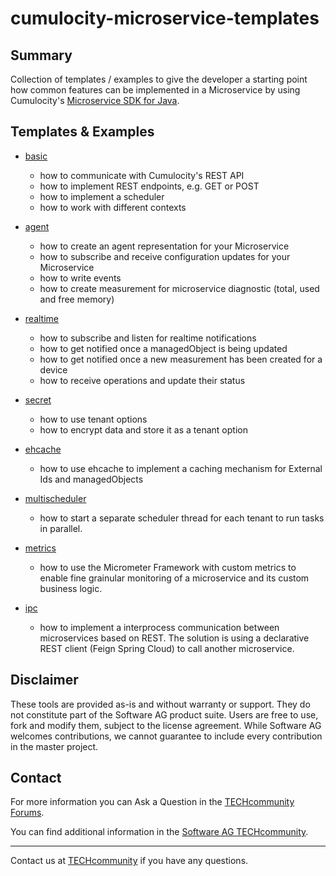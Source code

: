 # cumulocity-microservice-templates

## Summary

Collection of templates / examples to give the developer a starting point how common features can be implemented in a Microservice by using Cumulocity's [Microservice SDK for Java](https://cumulocity.com/guides/microservice-sdk/java/).

## Templates & Examples

- [basic](basic) 
    - how to communicate with Cumulocity's REST API
    - how to implement REST endpoints, e.g. GET or POST
    - how to implement a scheduler
    - how to work with different contexts

- [agent](agent)
    - how to create an agent representation for your Microservice
    - how to subscribe and receive configuration updates for your Microservice
    - how to write events
    - how to create measurement for microservice diagnostic (total, used and free memory)

- [realtime](realtime)
    - how to subscribe and listen for realtime notifications
    - how to get notified once a managedObject is being updated
    - how to get notified once a new measurement has been created for a device
    - how to receive operations and update their status

- [secret](secret)
    - how to use tenant options
    - how to encrypt data and store it as a tenant option

- [ehcache](ehcache)
    - how to use ehcache to implement a caching mechanism for External Ids and managedObjects

- [multischeduler](multischeduler)
    - how to start a separate scheduler thread for each tenant to run tasks in parallel.

- [metrics](metrics)
    - how to use the Micrometer Framework with custom metrics to enable fine grainular monitoring of a microservice and its custom business logic.

- [ipc](IPC)
    - how to implement a interprocess communication between microservices based on REST. The solution is using a declarative REST client (Feign Spring Cloud) to call another microservice.

## Disclaimer

These tools are provided as-is and without warranty or support. They do not constitute part of the Software AG product suite. Users are free to use, fork and modify them, subject to the license agreement. While Software AG welcomes contributions, we cannot guarantee to include every contribution in the master project.

## Contact

For more information you can Ask a Question in the [TECHcommunity Forums](https://tech.forums.softwareag.com/tags/c/forum/1/Cumulocity-IoT).

You can find additional information in the [Software AG TECHcommunity](https://tech.forums.softwareag.com/tag/Cumulocity-IoT).

_________________
Contact us at [TECHcommunity](mailto:technologycommunity@softwareag.com?subject=Github/SoftwareAG) if you have any questions.
